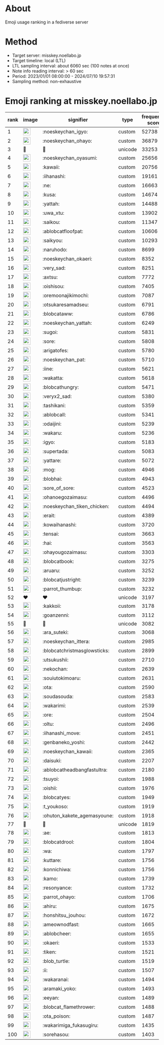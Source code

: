 # About
Emoji usage ranking in a fediverse server

# Method
- Target server: misskey.noellabo.jp
- Target timeline: local (LTL)
- LTL sampling interval: about 6060 sec (100 notes at once)
- Note info reading interval: > 60 sec
- Period: 2023/01/01 08:00:00 - 2024/07/10 19:57:31 
- Sampling method: non-exhaustive

# Emoji ranking at misskey.noellabo.jp

|rank|image|signifier|type|frequency score|
|----|----|----|----|----|
|1|<img height="24" src="https://misskey.noellabo.jp/emoji/noeskeychan_igyo.webp">|:noeskeychan_igyo:|custom|52738|
|2|<img height="24" src="https://misskey.noellabo.jp/emoji/noeskeychan_ohayo.webp">|:noeskeychan_ohayo:|custom|36879|
|3|🎉|🎉|unicode|33253|
|4|<img height="24" src="https://misskey.noellabo.jp/emoji/noeskeychan_oyasumi.webp">|:noeskeychan_oyasumi:|custom|25656|
|5|<img height="24" src="https://misskey.noellabo.jp/emoji/kawaii.webp">|:kawaii:|custom|20756|
|6|<img height="24" src="https://misskey.noellabo.jp/emoji/iihanashi.webp">|:iihanashi:|custom|19161|
|7|<img height="24" src="https://misskey.noellabo.jp/emoji/ne.webp">|:ne:|custom|16663|
|8|<img height="24" src="https://misskey.noellabo.jp/emoji/kusa.webp">|:kusa:|custom|14674|
|9|<img height="24" src="https://misskey.noellabo.jp/emoji/yattah.webp">|:yattah:|custom|14488|
|10|<img height="24" src="https://misskey.noellabo.jp/emoji/uwa_xtu.webp">|:uwa_xtu:|custom|13902|
|11|<img height="24" src="https://misskey.noellabo.jp/emoji/saikou.webp">|:saikou:|custom|11347|
|12|<img height="24" src="https://misskey.noellabo.jp/emoji/ablobcatfloofpat.webp">|:ablobcatfloofpat:|custom|10606|
|13|<img height="24" src="https://misskey.noellabo.jp/emoji/saikyou.webp">|:saikyou:|custom|10293|
|14|<img height="24" src="https://misskey.noellabo.jp/emoji/naruhodo.webp">|:naruhodo:|custom|8699|
|15|<img height="24" src="https://misskey.noellabo.jp/emoji/noeskeychan_okaeri.webp">|:noeskeychan_okaeri:|custom|8352|
|16|<img height="24" src="https://misskey.noellabo.jp/emoji/very_sad.webp">|:very_sad:|custom|8251|
|17|<img height="24" src="https://misskey.noellabo.jp/emoji/axtsu.webp">|:axtsu:|custom|7772|
|18|<img height="24" src="https://misskey.noellabo.jp/emoji/oishisou.webp">|:oishisou:|custom|7405|
|19|<img height="24" src="https://misskey.noellabo.jp/emoji/oremoonajikimochi.webp">|:oremoonajikimochi:|custom|7087|
|20|<img height="24" src="https://misskey.noellabo.jp/emoji/otsukaresamadseu.webp">|:otsukaresamadseu:|custom|6791|
|21|<img height="24" src="https://misskey.noellabo.jp/emoji/blobcataww.webp">|:blobcataww:|custom|6786|
|22|<img height="24" src="https://misskey.noellabo.jp/emoji/noeskeychan_yattah.webp">|:noeskeychan_yattah:|custom|6249|
|23|<img height="24" src="https://misskey.noellabo.jp/emoji/sugoi.webp">|:sugoi:|custom|5831|
|24|<img height="24" src="https://misskey.noellabo.jp/emoji/sore.webp">|:sore:|custom|5808|
|25|<img height="24" src="https://misskey.noellabo.jp/emoji/arigatofes.webp">|:arigatofes:|custom|5780|
|26|<img height="24" src="https://misskey.noellabo.jp/emoji/noeskeychan_pat.webp">|:noeskeychan_pat:|custom|5710|
|27|<img height="24" src="https://misskey.noellabo.jp/emoji/iine.webp">|:iine:|custom|5621|
|28|<img height="24" src="https://misskey.noellabo.jp/emoji/wakatta.webp">|:wakatta:|custom|5618|
|29|<img height="24" src="https://misskey.noellabo.jp/emoji/blobcathungry.webp">|:blobcathungry:|custom|5471|
|30|<img height="24" src="https://misskey.noellabo.jp/emoji/veryx2_sad.webp">|:veryx2_sad:|custom|5380|
|31|<img height="24" src="https://misskey.noellabo.jp/emoji/tashikani.webp">|:tashikani:|custom|5359|
|32|<img height="24" src="https://misskey.noellabo.jp/emoji/ablobcall.webp">|:ablobcall:|custom|5341|
|33|<img height="24" src="https://misskey.noellabo.jp/emoji/odaijini.webp">|:odaijini:|custom|5239|
|34|<img height="24" src="https://misskey.noellabo.jp/emoji/wakaru.webp">|:wakaru:|custom|5236|
|35|<img height="24" src="https://misskey.noellabo.jp/emoji/igyo.webp">|:igyo:|custom|5183|
|36|<img height="24" src="https://misskey.noellabo.jp/emoji/supertada.webp">|:supertada:|custom|5083|
|37|<img height="24" src="https://misskey.noellabo.jp/emoji/yattare.webp">|:yattare:|custom|5072|
|38|<img height="24" src="https://misskey.noellabo.jp/emoji/mog.webp">|:mog:|custom|4946|
|39|<img height="24" src="https://misskey.noellabo.jp/emoji/blobhai.webp">|:blobhai:|custom|4943|
|40|<img height="24" src="https://misskey.noellabo.jp/emoji/sore_of_sore.webp">|:sore_of_sore:|custom|4523|
|41|<img height="24" src="https://misskey.noellabo.jp/emoji/ohanoegozaimasu.webp">|:ohanoegozaimasu:|custom|4496|
|42|<img height="24" src="https://misskey.noellabo.jp/emoji/noeskeychan_tiken_chicken.webp">|:noeskeychan_tiken_chicken:|custom|4494|
|43|<img height="24" src="https://misskey.noellabo.jp/emoji/erait.webp">|:erait:|custom|4389|
|44|<img height="24" src="https://misskey.noellabo.jp/emoji/kowaihanashi.webp">|:kowaihanashi:|custom|3720|
|45|<img height="24" src="https://misskey.noellabo.jp/emoji/tensai.webp">|:tensai:|custom|3663|
|46|<img height="24" src="https://misskey.noellabo.jp/emoji/hai.webp">|:hai:|custom|3563|
|47|<img height="24" src="https://misskey.noellabo.jp/emoji/ohayougozaimasu.webp">|:ohayougozaimasu:|custom|3303|
|48|<img height="24" src="https://misskey.noellabo.jp/emoji/blobcatbook.webp">|:blobcatbook:|custom|3275|
|49|<img height="24" src="https://misskey.noellabo.jp/emoji/aruaru.webp">|:aruaru:|custom|3252|
|50|<img height="24" src="https://misskey.noellabo.jp/emoji/blobcatjustright.webp">|:blobcatjustright:|custom|3239|
|51|<img height="24" src="https://misskey.noellabo.jp/emoji/parrot_thumbup.webp">|:parrot_thumbup:|custom|3232|
|52|❤|❤|unicode|3197|
|53|<img height="24" src="https://misskey.noellabo.jp/emoji/kakkoii.webp">|:kakkoii:|custom|3178|
|54|<img height="24" src="https://misskey.noellabo.jp/emoji/goanzenni.webp">|:goanzenni:|custom|3112|
|55|🍗|🍗|unicode|3082|
|56|<img height="24" src="https://misskey.noellabo.jp/emoji/ara_suteki.webp">|:ara_suteki:|custom|3068|
|57|<img height="24" src="https://misskey.noellabo.jp/emoji/noeskeychan_ittera.webp">|:noeskeychan_ittera:|custom|2985|
|58|<img height="24" src="https://misskey.noellabo.jp/emoji/blobcatchristmasglowsticks.webp">|:blobcatchristmasglowsticks:|custom|2899|
|59|<img height="24" src="https://misskey.noellabo.jp/emoji/utsukushii.webp">|:utsukushii:|custom|2710|
|60|<img height="24" src="https://misskey.noellabo.jp/emoji/nekochan.webp">|:nekochan:|custom|2639|
|61|<img height="24" src="https://misskey.noellabo.jp/emoji/souiutokimoaru.webp">|:souiutokimoaru:|custom|2631|
|62|<img height="24" src="https://misskey.noellabo.jp/emoji/ota.webp">|:ota:|custom|2590|
|63|<img height="24" src="https://misskey.noellabo.jp/emoji/soudasouda.webp">|:soudasouda:|custom|2583|
|64|<img height="24" src="https://misskey.noellabo.jp/emoji/wakarimi.webp">|:wakarimi:|custom|2539|
|65|<img height="24" src="https://misskey.noellabo.jp/emoji/ore.webp">|:ore:|custom|2504|
|66|<img height="24" src="https://misskey.noellabo.jp/emoji/oltu.webp">|:oltu:|custom|2496|
|67|<img height="24" src="https://misskey.noellabo.jp/emoji/iihanashi_move.webp">|:iihanashi_move:|custom|2451|
|68|<img height="24" src="https://misskey.noellabo.jp/emoji/genbaneko_yoshi.webp">|:genbaneko_yoshi:|custom|2442|
|69|<img height="24" src="https://misskey.noellabo.jp/emoji/noeskeychan_kawaii.webp">|:noeskeychan_kawaii:|custom|2365|
|70|<img height="24" src="https://misskey.noellabo.jp/emoji/daisuki.webp">|:daisuki:|custom|2207|
|71|<img height="24" src="https://misskey.noellabo.jp/emoji/ablobcatheadbangfastultra.webp">|:ablobcatheadbangfastultra:|custom|2180|
|72|<img height="24" src="https://misskey.noellabo.jp/emoji/tsuyoi.webp">|:tsuyoi:|custom|1988|
|73|<img height="24" src="https://misskey.noellabo.jp/emoji/oishii.webp">|:oishii:|custom|1976|
|74|<img height="24" src="https://misskey.noellabo.jp/emoji/blobcatyes.webp">|:blobcatyes:|custom|1949|
|75|<img height="24" src="https://misskey.noellabo.jp/emoji/t_youkoso.webp">|:t_youkoso:|custom|1919|
|76|<img height="24" src="https://misskey.noellabo.jp/emoji/ohuton_kakete_agemasyoune.webp">|:ohuton_kakete_agemasyoune:|custom|1918|
|77|👀|👀|unicode|1819|
|78|<img height="24" src="https://misskey.noellabo.jp/emoji/ae.webp">|:ae:|custom|1813|
|79|<img height="24" src="https://misskey.noellabo.jp/emoji/blobcatdrool.webp">|:blobcatdrool:|custom|1804|
|80|<img height="24" src="https://misskey.noellabo.jp/emoji/wa.webp">|:wa:|custom|1797|
|81|<img height="24" src="https://misskey.noellabo.jp/emoji/kuttare.webp">|:kuttare:|custom|1756|
|82|<img height="24" src="https://misskey.noellabo.jp/emoji/konnichiwa.webp">|:konnichiwa:|custom|1756|
|83|<img height="24" src="https://misskey.noellabo.jp/emoji/kamo.webp">|:kamo:|custom|1739|
|84|<img height="24" src="https://misskey.noellabo.jp/emoji/resonyance.webp">|:resonyance:|custom|1732|
|85|<img height="24" src="https://misskey.noellabo.jp/emoji/parrot_ohayo.webp">|:parrot_ohayo:|custom|1706|
|86|<img height="24" src="https://misskey.noellabo.jp/emoji/ahiru.webp">|:ahiru:|custom|1675|
|87|<img height="24" src="https://misskey.noellabo.jp/emoji/honshitsu_jouhou.webp">|:honshitsu_jouhou:|custom|1672|
|88|<img height="24" src="https://misskey.noellabo.jp/emoji/ameownodfast.webp">|:ameownodfast:|custom|1665|
|89|<img height="24" src="https://misskey.noellabo.jp/emoji/ablobcheer.webp">|:ablobcheer:|custom|1655|
|90|<img height="24" src="https://misskey.noellabo.jp/emoji/okaeri.webp">|:okaeri:|custom|1533|
|91|<img height="24" src="https://misskey.noellabo.jp/emoji/tiken.webp">|:tiken:|custom|1521|
|92|<img height="24" src="https://misskey.noellabo.jp/emoji/blob_turtle.webp">|:blob_turtle:|custom|1519|
|93|<img height="24" src="https://misskey.noellabo.jp/emoji/ii.webp">|:ii:|custom|1507|
|94|<img height="24" src="https://misskey.noellabo.jp/emoji/wakaranai.webp">|:wakaranai:|custom|1494|
|95|<img height="24" src="https://misskey.noellabo.jp/emoji/aramaki_yoko.webp">|:aramaki_yoko:|custom|1493|
|96|<img height="24" src="https://misskey.noellabo.jp/emoji/eeyan.webp">|:eeyan:|custom|1489|
|97|<img height="24" src="https://misskey.noellabo.jp/emoji/blobcat_flamethrower.webp">|:blobcat_flamethrower:|custom|1488|
|98|<img height="24" src="https://misskey.noellabo.jp/emoji/ota_poison.webp">|:ota_poison:|custom|1487|
|99|<img height="24" src="https://misskey.noellabo.jp/emoji/wakarimiga_fukasugiru.webp">|:wakarimiga_fukasugiru:|custom|1435|
|100|<img height="24" src="https://misskey.noellabo.jp/emoji/sorehasou.webp">|:sorehasou:|custom|1403|
